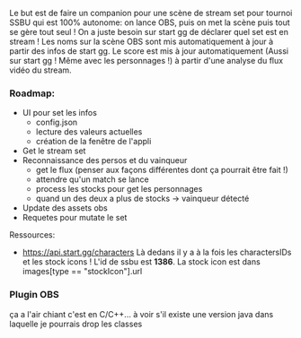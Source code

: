 Le but est de faire un companion pour une scène de stream set pour tournoi SSBU qui est 100% autonome: on lance OBS, puis on met la scène puis tout se gère tout seul ! On a juste besoin sur start gg de déclarer quel set est en stream !
Les noms sur la scène OBS sont mis automatiquement à jour à partir des infos de start gg.
Le score est mis à jour automatiquement (Aussi sur start gg ! Même avec les personnages !) à partir d'une analyse du flux vidéo du stream.

### Roadmap:
- UI pour set les infos
    - config.json
    - lecture des valeurs actuelles
    - création de la fenêtre de l'appli
- Get le stream set
- Reconnaissance des persos et du vainqueur
    - get le flux (penser aux façons différentes dont ça pourrait être fait !)
    - attendre qu'un match se lance
    - process les stocks pour get les personnages
    - quand un des deux a plus de stocks -> vainqueur détecté
- Update des assets obs
- Requetes pour mutate le set


Ressources:
- https://api.start.gg/characters
Là dedans il y a à la fois les charactersIDs et les stock icons !
L'id de ssbu est **1386**. La stock icon est dans images[type == "stockIcon"].url


### Plugin OBS
ça a l'air chiant c'est en C/C++... à voir s'il existe une version java dans laquelle je pourrais drop les classes
